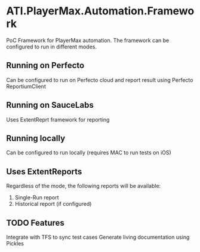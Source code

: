 # ATI.PlayerMax.Automation.Framework
PoC Framework for PlayerMax automation. The framework can be configured to run in different modes. 


## Running on Perfecto
Can be configured to run on Perfecto cloud and report result using Perfecto ReportiumClient

## Running on SauceLabs
Uses ExtentReprt framework for reporting 

## Running locally 
Can be configured to run locally (requires MAC to run tests on iOS)

## Uses ExtentReports
Regardless of the mode, the following reports will be available:
1. Single-Run report
2. Historical report (if configured)

## TODO Features
Integrate with TFS to sync test cases
Generate living documentation using Pickles


